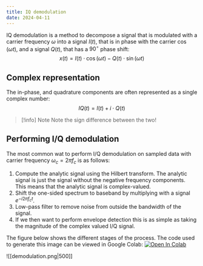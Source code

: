 ```yaml
---
title: IQ demodulation
date: 2024-04-11
---
```

IQ demodulation is a method to decompose a signal that is modulated with a carrier frequency $\omega$ into a signal $I(t)$, that is in phase with the carrier $\cos(\omega t)$, and a signal $Q(t)$, that has a $90^\circ$ phase shift:
$$
x(t)=I(t)\cdot\cos(\omega t) - Q(t)\cdot\sin(\omega t)
\tag{1}
$$
## Complex representation
The in-phase, and quadrature components are often represented as a single complex number:
$$
IQ(t) = I(t) + i\cdot Q(t)
$$

> [!info] Note
> Note the sign difference between the two!

## Performing I/Q demodulation
The most common wat to perform I/Q demodulation on sampled data with carrier frequency $\omega_c=2\pi f_c$ is as follows:
1. Compute the analytic signal using the Hilbert transform. The analytic signal is just the signal without the negative frequency components. This means that the analytic signal is complex-valued.
2. Shift the one-sided spectrum to baseband by multiplying with a signal $e^{-i2\pi f_c t}$.
3. Low-pass filter to remove noise from outside the bandwidth of the signal.
4. If we then want to perform envelope detection this is as simple as taking the magnitude of the complex valued I/Q signal.

The figure below shows the different stages of the process. The code used to generate this image can be viewed in Google Colab: [![Open In Colab](https://colab.research.google.com/assets/colab-badge.svg)](https://colab.research.google.com/github/vincentvdschaft/quartz-website/blob/v4/figure-generation/demodulation.ipynb)

![[demodulation.png|500]]